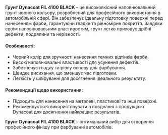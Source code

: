 **Грунт Dynacoat FIL 4100 BLACK** – це високоякісний наповнювальний грунт чорного кольору, розроблений для професійного використання в автомобільній сфері. Він забезпечує ідеальну підготовку поверхні перед нанесенням фарби, гарантуючи гладке та рівномірне покриття. Завдяки своїм наповнювальним властивостям, грунт легко приховує дрібні дефекти, подряпини та нерівності.

#### Особливості:

- Чорний колір для зручності нанесення темних відтінків фарби.
- Високі наповнювальні властивості для усунення дефектів.
- Забезпечує гладку та рівну основу для фарбування.
- Швидке висихання, що зменшує час підготовки.
- Легкість у шліфуванні для досягнення ідеального результату.

#### Рекомендації щодо використання:

- Підходить для нанесення на металеві, пластикові та інші поверхні.
- Рекомендується використовувати в поєднанні з продукцією Dynacoat для досягнення найкращих результатів.

**Грунт Dynacoat FIL 4100 BLACK** – оптимальний вибір для створення професійного фінішу при фарбуванні автомобілів.

